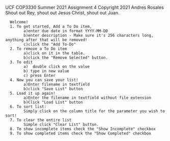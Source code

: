 
   UCF COP3330 Summer 2021 Assignment 4
    Copyright 2021 Andres Rosales
Shout out Rey, shout out Jesus Christ, shout out Juan.
      
      
      Welcome! 
      1. To get started, Add a To Do item,
            a)enter due date in format YYYY-MM-DD
            b)enter description - Make sure it's 256 characters long, anything after that will be removed!
            c)click the "Add To-Do"
      2. To remove a To Do item
            a)click on it in the table.
            b)click the "Remove Selected" button.
      3. To edit 
            a)  double click on the value
            b) type in new value
            c) press Enter
      4. Now you can save your list!
            a)Enter filename in textfield
            b)click "Save List" button
      5. Load it up again!
            a)Enter the filename in textfield without file extension
            b)Click "Load List" button
      6. To sort list:
            Simply click on the column title for the parameter you wish to sort!
      7. To clear the entire list
            Simple click "Clear List" button.
      8. To show incomplete items check the "Show Incomplete" checkbox
      9. To show completed items check the "Show Completed" checkbox


